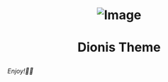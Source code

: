 # <p align="center">![Image](https://i.postimg.cc/qB2QCzzQ/ww.png) </p>

# <p align="center">Dionis Theme</p>

_Enjoy!👋🏻_
